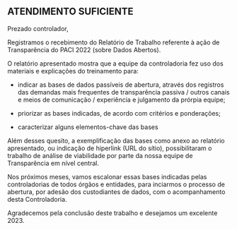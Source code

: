 ## ATENDIMENTO SUFICIENTE

<!-- (É possível avaliar a viabilidade de abertura da base elencada no relatório) -->

Prezado controlador,

Registramos o recebimento do Relatório de Trabalho referente à ação de Transparência do PACI 2022 (sobre Dados Abertos). 

O relatório apresentado mostra que a equipe da controladoria fez uso dos materiais e explicações do treinamento para:

- indicar as bases de dados passíveis de abertura, através dos registros das demandas mais frequentes de transparência passiva / outros canais e meios de comunicação / experiência e julgamento da prórpia equipe;

- priorizar as bases indicadas, de acordo com critérios e ponderações;

- caracterizar alguns elementos-chave das bases

Além desses quesito, a exemplificação das bases como anexo ao relatório apresentado, ou indicação de hiperlink (URL do sítio), possibilitaram o trabalho de análise de viabilidade por parte da nossa equipe de Transparência em nível central.

Nos próximos meses, vamos escalonar essas bases indicadas pelas controladorias de todos órgãos e entidades, para inciarmos o processo de abertura, por adesão dos custodiantes de dados, com o acompanhamento desta Controladoria.

Agradecemos pela conclusão deste trabalho e desejamos um excelente 2023.